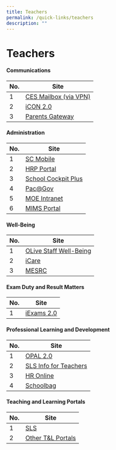 ```yaml
---
title: Teachers
permalink: /quick-links/teachers
description: ""
---
```

# **Teachers**

#### Communications

| No. 	| Site 	|
|---	|---	|
| 1 	| [CES Mailbox (via VPN)](https://schools.gov.sg/owa/auth/logon.aspx?replaceCurrent=1&url=https%3a%2f%2fschools.gov.sg%2fowa) 	|
| 2 	| [iCON 2.0](https://icon.moe.edu.sg/) 	|
| 3 	| [Parents Gateway](https://pg.moe.edu.sg/) 	|

#### Administration
| No. 	| Site 	|
|---	|---	|
| 1 	| [SC Mobile](https://scmobile.moe.edu.sg/login) 	|
| 2 	| [HRP Portal](https://www.hrp.gov.sg/hrp/#/) 	|
| 3 	| [School Cockpit Plus](https://schoolcockpit.moe.gov.sg/) 	|
| 4 	| [Pac@Gov](https://www.hrp.gov.sg/hrp/#/)	|
| 5 	| [MOE Intranet](https://intranet.moe.gov.sg/Pages/Home.aspx)	|
| 6 	| [MIMS Portal](https://idp.mims.moe.gov.sg/nidp/saml2/sso) 	|

#### Well-Being
| No. 	| Site 	|
|---	|---	|
| 1 	| [OLive Staff Well-Being](https://academyofsingaporeteachers-moe-edu-sg.cwp.sg/olive) 	|
| 2 	| [iCare](https://academyofsingaporeteachers-moe-edu-sg.cwp.sg/olive/icare) 	|
| 3 	| [MESRC](https://www.mesrc.net/) 	|

#### Exam Duty and Result Matters
| No. 	| Site 	|
|---	|---	|
| 1 	| [iExams 2.0](https://iexams.seab.gov.sg/) 	|

#### Professional Learning and Development

| No. 	| Site 	|
|---	|---	|
| 1 	| [OPAL 2.0](https://idm.opal2.moe.edu.sg/account/login?returnUrl=%2Fconnect%2Fauthorize%2Fcallback%3Fresponse_type%3Dcode%26client_id%3DOpal2WebApp%26state%3DgLnJjdvhqoTm8rYfvx3zuAKXIwWcyJaBmkn8Kdea8cHX-%26redirect_uri%3Dhttps%253A%252F%252Fwww.opal2.moe.edu.sg%252Fapp%252Findex.html%26scope%3Dcxprofile%2520openid%2520cxDomainInternalApi%26code_challenge%3DPZ2fBl6FjMSxAmmVIVvIWVShcR6vCi1u5CT0i6Grbs0%26code_challenge_method%3DS256%26nonce%3DgLnJjdvhqoTm8rYfvx3zuAKXIwWcyJaBmkn8Kdea8cHX-) 	|
| 2 	| [SLS Info for Teachers](https://intranet.moe.gov.sg/etd/Pages/sls.aspx) 	|
| 3 	| [HR Online](https://intranet.moe.gov.sg/hronline/Pages/Home.aspx) 	|
| 4 	| [Schoolbag](https://www.moe.gov.sg/schoolfinder) 	|

#### Teaching and Learning Portals

| No. 	| Site 	|
|---	|---	|
| 1 	| [SLS](https://vle.learning.moe.edu.sg/login) 	|
| 2 	| [Other T&L Portals](https://xishanpri.moe.edu.sg/quick-links/students/learning-portals) 	|